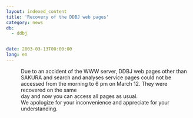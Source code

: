 ```yaml
---
layout: indexed_content
title: 'Recovery of the DDBJ web pages'
category: news
db:
  - ddbj


date: 2003-03-13T00:00:00
lang: en
---
```


<dd>Due to an accident of the WWW server, DDBJ web pages other than SAKURA and search and analyses service pages could not be accessed from the morning to 6 pm on March 12. They were recovered on the same<br>day and now you can access all pages as usual.
<dd>We apologize for your inconvenience and appreciate for your understanding.</dd>
</dd>
